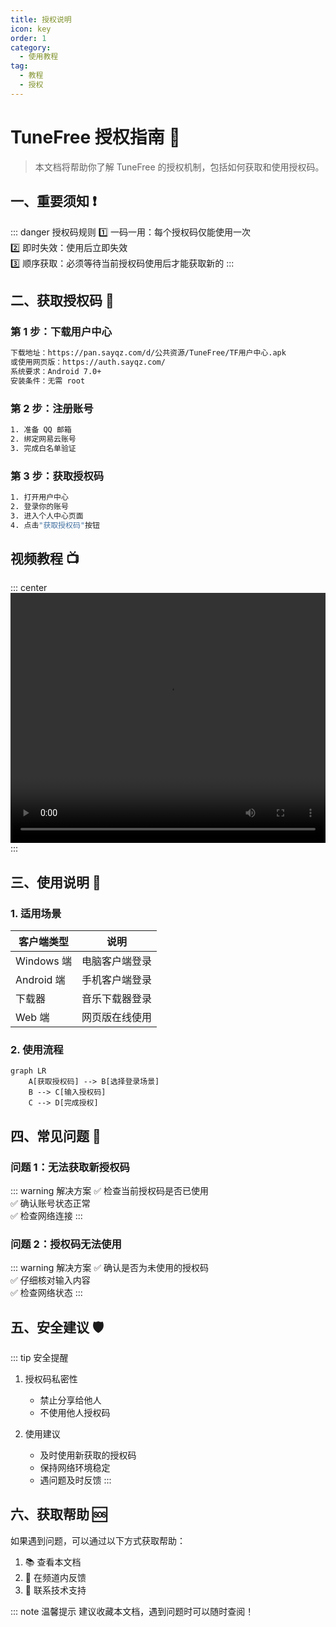 ```yaml
---
title: 授权说明
icon: key
order: 1
category:
  - 使用教程
tag:
  - 教程
  - 授权
---
```


# TuneFree 授权指南 🔐

> 本文档将帮助你了解 TuneFree 的授权机制，包括如何获取和使用授权码。

## 一、重要须知 ❗

::: danger 授权码规则
1️⃣ 一码一用：每个授权码仅能使用一次  
2️⃣ 即时失效：使用后立即失效  
3️⃣ 顺序获取：必须等待当前授权码使用后才能获取新的
:::

## 二、获取授权码 📱

### 第 1 步：下载用户中心
```bash
下载地址：https://pan.sayqz.com/d/公共资源/TuneFree/TF用户中心.apk
或使用网页版：https://auth.sayqz.com/
系统要求：Android 7.0+
安装条件：无需 root
```

### 第 2 步：注册账号
```bash
1. 准备 QQ 邮箱
2. 绑定网易云账号
3. 完成白名单验证
```

### 第 3 步：获取授权码
```bash
1. 打开用户中心
2. 登录你的账号
3. 进入个人中心页面
4. 点击"获取授权码"按钮
```

## 视频教程 📺

::: center
<video controls width="100%" height="400">
  <source src="https://pan.sayqz.com/d/%E5%85%AC%E5%85%B1%E8%B5%84%E6%BA%90/TuneFree/%E6%95%99%E7%A8%8B/%E6%8E%88%E6%9D%83%E7%A0%81%E4%BD%BF%E7%94%A8%E6%95%99%E7%A8%8B.mp4" type="video/mp4">
  你的浏览器不支持 video 标签。
</video>
:::

## 三、使用说明 📖

### 1. 适用场景
| 客户端类型 | 说明 |
|-----------|------|
| Windows 端 | 电脑客户端登录 |
| Android 端 | 手机客户端登录 |
| 下载器 | 音乐下载器登录 |
| Web 端 | 网页版在线使用 |

### 2. 使用流程
```mermaid
graph LR
    A[获取授权码] --> B[选择登录场景]
    B --> C[输入授权码]
    C --> D[完成授权]
```

## 四、常见问题 💭

### 问题 1：无法获取新授权码
::: warning 解决方案
✅ 检查当前授权码是否已使用  
✅ 确认账号状态正常  
✅ 检查网络连接
:::

### 问题 2：授权码无法使用
::: warning 解决方案
✅ 确认是否为未使用的授权码  
✅ 仔细核对输入内容  
✅ 检查网络状态
:::

## 五、安全建议 🛡️

::: tip 安全提醒
1. 授权码私密性
   - 禁止分享给他人
   - 不使用他人授权码
   
2. 使用建议
   - 及时使用新获取的授权码
   - 保持网络环境稳定
   - 遇问题及时反馈
:::

## 六、获取帮助 🆘

如果遇到问题，可以通过以下方式获取帮助：

1. 📚 查看本文档
2. 💬 在频道内反馈
3. 📧 联系技术支持

::: note 温馨提示
建议收藏本文档，遇到问题时可以随时查阅！ 